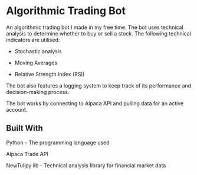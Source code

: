 # Algorithmic Trading Bot

An algorithmic trading bot I made in my free time. The bot uses technical analysis to determine whether to buy or sell a stock. The following technical indicators are utilised:


* Stochastic analysis

* Moving Averages

* Relative Strength Index (RSI)


The bot also features a logging system to keep track of its performance and decision-making process.

The bot works by connecting to Alpaca API and pulling data for an active account.  

## Built With

Python - The programming language used

Alpaca Trade API

NewTulipy lib - Technical analysis library for financial market data
